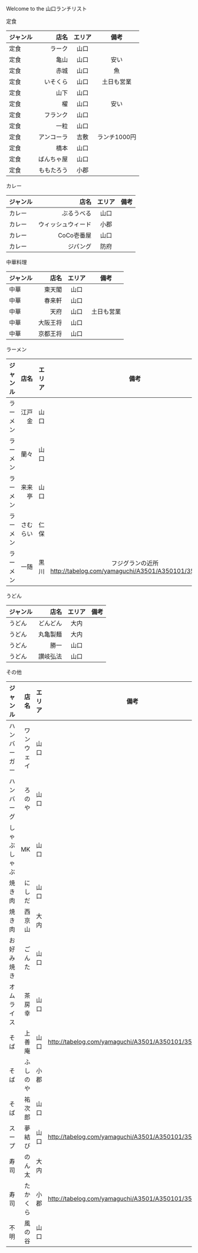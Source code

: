 Welcome to the 山口ランチリスト

定食

| ジャンル| 店名 | エリア |備考 |
|:-----------|------------:|:------------:|:------------:|
|定食|ラーク|山口||
|定食|亀山|山口|安い|
|定食|赤城|山口|魚|
|定食|いそくら|山口|土日も営業|
|定食|山下|山口||
|定食|櫂|山口|安い|
|定食|フランク|山口||
|定食|一粒|山口||
|定食|アンコーラ|吉敷|ランチ1000円|
|定食|橋本|山口||
|定食|ばんちゃ屋|山口||
|定食|ももたろう|小郡||


カレー

| ジャンル| 店名 | エリア |備考 |
|:-----------|------------:|:------------:|:------------:|
| カレー|ぶるうべる|山口||
| カレー|ウィッシュウィード|小郡||
| カレー|CoCo壱番屋|山口||
| カレー|ジパング|防府||


中華料理

| ジャンル| 店名 | エリア |備考 |
|:-----------|------------:|:------------:|:------------:|
|中華|東天閣|山口||
|中華|春来軒|山口||
|中華|天府|山口|土日も営業|
|中華|大阪王将|山口||
|中華|京都王将|山口||


ラーメン

| ジャンル| 店名 | エリア |備考 |
|:-----------|------------:|:------------:|:------------:|
| ラーメン|江戸金|山口||
| ラーメン|蘭々|山口||
| ラーメン|来来亭|山口||
| ラーメン|さむらい|仁保||
| ラーメン|一随|黒川|フジグランの近所 http://tabelog.com/yamaguchi/A3501/A350101/35007337/|


うどん

| ジャンル| 店名 | エリア |備考 |
|:-----------|------------:|:------------:|:------------:|
| うどん|どんどん|大内||
| うどん|丸亀製麺|大内||
| うどん|勝一|山口||
| うどん|讃岐弘法|山口||


その他

| ジャンル| 店名 | エリア |備考 |
|:-----------|------------:|:------------:|:------------:|
| ハンバーガー|ワンウェイ|山口||
| ハンバーグ|ろのや|山口||
| しゃぶしゃぶ|MK|山口||
| 焼き肉|にしだ|山口||
| 焼き肉|西京山|大内||
| お好み焼き|ごんた|山口||
| オムライス|茶房幸|山口||
| そば|上善庵|山口|http://tabelog.com/yamaguchi/A3501/A350101/35006130/|
| そば|ふしのや|小郡||
| そば|祐次郎|山口||
| スープ|夢結び|山口|http://tabelog.com/yamaguchi/A3501/A350101/35006368/|
| 寿司|のん太|大内||
| 寿司|たかくら|小郡|http://tabelog.com/yamaguchi/A3501/A350101/35000248/|
| 不明|風の谷|山口||


